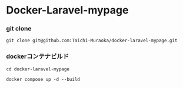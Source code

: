# Docker-Laravel-mypage

### git clone
```
git clone git@github.com:Taichi-Muraoka/docker-laravel-mypage.git
```

### dockerコンテナビルド
```
cd docker-laravel-mypage
```

```
docker compose up -d --build 
```

### 
